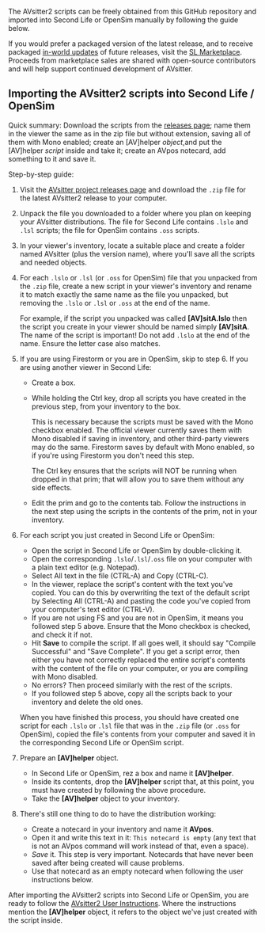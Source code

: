 
The AVsitter2 scripts can be freely obtained from this GitHub repository and imported into Second Life or OpenSim manually by following the guide below.

If you would prefer a packaged version of the latest release, and to receive packaged [in-world updates](https://avsitter.github.io/updates.html) of future releases, visit the [SL Marketplace](https://marketplace.secondlife.com/stores/79645). Proceeds from marketplace sales are shared with open-source contributors and will help support continued development of AVsitter.


## Importing the AVsitter2 scripts into Second Life / OpenSim

Quick summary: Download the scripts from the [releases page](https://github.com/AVsitter/AVsitter/releases); name them in the viewer the same as in the zip file but without extension, saving all of them with Mono enabled; create an [AV]helper *object*,and put the [AV]helper *script* inside and take it; create an AVpos notecard, add something to it and save it.

Step-by-step guide:

1. Visit the [AVsitter project releases page](https://github.com/AVsitter/AVsitter/releases) and download the `.zip` file for the latest AVsitter2 release to your computer.

2. Unpack the file you downloaded to a folder where you plan on keeping your AVsitter distributions. The file for Second Life contains `.lslo` and `.lsl` scripts; the file for OpenSim contains `.oss` scripts.

3. In your viewer's inventory, locate a suitable place and create a folder named AVsitter (plus the version name), where you'll save all the scripts and needed objects.

4. For each `.lslo` or `.lsl` (or `.oss` for OpenSim) file that you unpacked from the `.zip` file, create a new script in your viewer's inventory and rename it to match exactly the same name as the file you unpacked, but removing the `.lslo` or `.lsl` or `.oss` at the end of the name.

    For example, if the script you unpacked was called **[AV]sitA.lslo** then the script you create in your viewer should be named simply **[AV]sitA**. The name of the script is important! Do not add `.lslo` at the end of the name. Ensure the letter case also matches.

5. If you are using Firestorm or you are in OpenSim, skip to step 6. If you are using another viewer in Second Life:

    - Create a box.
    - While holding the Ctrl key, drop all scripts you have created in the previous step, from your inventory to the box.

      This is necessary because the scripts must be saved with the Mono checkbox enabled. The official viewer currently saves them with Mono disabled if saving in inventory, and other third-party viewers may do the same. Firestorm saves by default with Mono enabled, so if you're using Firestorm you don't need this step.

      The Ctrl key ensures that the scripts will NOT be running when dropped in that prim; that will allow you to save them without any side effects.

    - Edit the prim and go to the contents tab. Follow the instructions in the next step using the scripts in the contents of the prim, not in your inventory.

6. For each script you just created in Second Life or OpenSim:
    - Open the script in Second Life or OpenSim by double-clicking it.
    - Open the corresponding `.lslo`/`.lsl`/`.oss` file on your computer with a plain text editor (e.g. Notepad).
    - Select All text in the file (CTRL-A) and Copy (CTRL-C).
    - In the viewer, replace the script's content with the text you've copied. You can do this by overwriting the text of the default script by Selecting All (CTRL-A) and pasting the code you've copied from your computer's text editor (CTRL-V).
    - If you are not using FS and you are not in OpenSim, it means you followed step 5 above. Ensure that the Mono checkbox is checked, and check it if not.
    - Hit **Save** to compile the script. If all goes well, it should say "Compile Successful" and "Save Complete". If you get a script error, then either you have not correctly replaced the entire script's contents with the content of the file on your computer, or you are compiling with Mono disabled.
    - No errors? Then proceed similarly with the rest of the scripts.
    - If you followed step 5 above, copy all the scripts back to your inventory and delete the old ones.

    When you have finished this process, you should have created one script for each `.lslo` or `.lsl` file that was in the `.zip` file (or `.oss` for OpenSim), copied the file's contents from your computer and saved it in the corresponding Second Life or OpenSim script.

7. Prepare an **[AV]helper** object.

    - In Second Life or OpenSim, rez a box and name it **[AV]helper**.
    - Inside its contents, drop the **[AV]helper** script that, at this point, you must have created by following the above procedure.
    - Take the **[AV]helper** object to your inventory.

8. There's still one thing to do to have the distribution working:

    - Create a notecard in your inventory and name it **AVpos**.
    - Open it and write this text in it: `This notecard is empty` (any text that is not an AVpos command will work instead of that, even a space).
    - *Save* it. This step is very important. Notecards that have never been saved after being created will cause problems.
    - Use that notecard as an empty notecard when following the user instructions below.

After importing the AVsitter2 scripts into Second Life or OpenSim, you are ready to follow the [AVsitter2 User Instructions](https://avsitter.github.io/avsitter2_home). Where the instructions mention the **[AV]helper** object, it refers to the object we've just created with the script inside.
